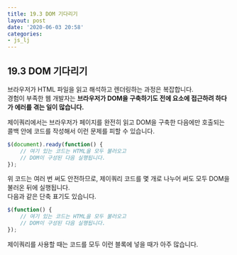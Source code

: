 ```yaml
---
title: 19.3 DOM 기다리기
layout: post
date: '2020-06-03 20:58'
categories:
- js_lj
---
```


## 19.3 DOM 기다리기

브라우저가 HTML 파일을 읽고 해석하고 렌더링하는 과정은 복잡합니다.  
경험이 부족한 웹 개발자는 **브라우저가 DOM을 구축하기도 전에 요소에 접근하려 하다가 에러를 겪는 일이
많습니다.**  

제이쿼리에서는 브라우저가 페이지를 완전히 읽고 DOM을 구축한 다음에만 호출되는 콜백 안에 코드를 작성해서 
이런 문제를 피할 수 있습니다.

```javascript
$(document).ready(function() {
    // 여기 있는 코드는 HTML을 모두 불러오고
    // DOM이 구성된 다음 실행됩니다.
});
```

위 코드는 여러 번 써도 안전하므로, 제이쿼리 코드를 몇 개로 나누어 써도 모두 DOM을 불러온 뒤에 실행됩니다.  
다음과 같은 단축 표기도 있습니다.

```javascript
$(function() {
    // 여기 있는 코드는 HTML을 모두 불러오고
    // DOM이 구성된 다음 실행됩니다.
});
```

제이쿼리를 사용할 때는 코드를 모두 이런 블록에 넣을 때가 아주 많습니다.